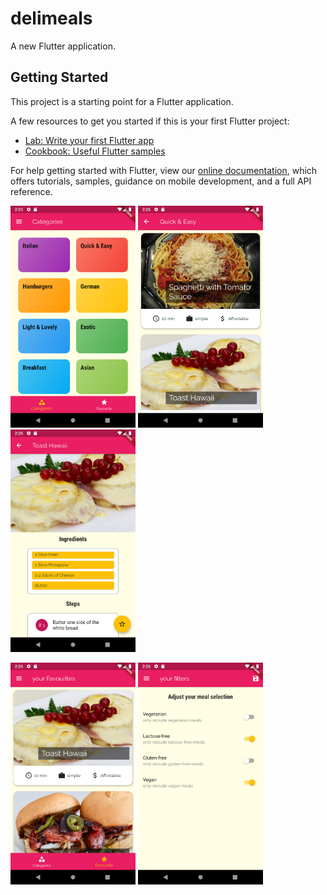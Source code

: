 # delimeals

A new Flutter application.

## Getting Started

This project is a starting point for a Flutter application.

A few resources to get you started if this is your first Flutter project:

- [Lab: Write your first Flutter app](https://flutter.dev/docs/get-started/codelab)
- [Cookbook: Useful Flutter samples](https://flutter.dev/docs/cookbook)

For help getting started with Flutter, view our
[online documentation](https://flutter.dev/docs), which offers tutorials,
samples, guidance on mobile development, and a full API reference.

<img src="assets/1.png" width=200>  <img src="assets/2.png" width=200>   <img src="assets/3.png" width=200>

<img src="assets/4.png" width=200>  <img src="assets/5.png" width=200>

